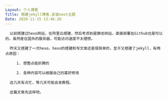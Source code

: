 ```yaml
---
Layout: 个人博客
Title: 搭建jekyll博客,安装next主题
Date: 2020-11-15 13:46:20
---
```


      以前搭建过hexo网站，在阿里云搭建，然后考虑到是静态网站，直接部署在Github也是可以的，虽然是在国外的服务器，可能访问速度不太理想。

      昨天又搭建了一次hexo，hexo的搭建和写文章还是很简单的，至于又搭建了jekyll，有两点原因：

         1. 想整点能折腾的

         2. 各种内容可以根据自己的喜好修改

      这几天有点忙，等几天可能会发教程。

      这篇文章先这样吧。
